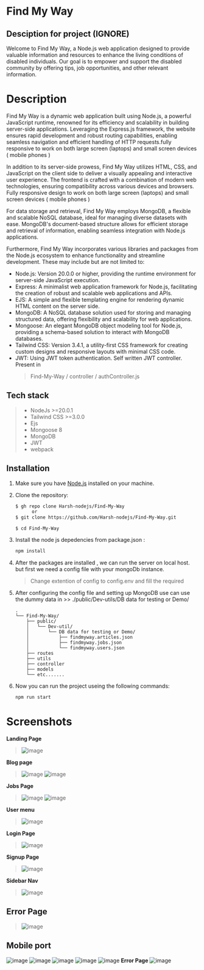 # Find My Way
   
   ## Desciption for project (IGNORE)
   Welcome to Find My Way, a Node.js web application designed to provide valuable information and resources to enhance the living conditions of disabled individuals. Our goal is to empower and support the disabled    community by offering tips, job opportunities, and other relevant information.

# Description
Find My Way is a dynamic web application built using Node.js, a powerful JavaScript runtime, renowned for its efficiency and scalability in building server-side applications. Leveraging the Express.js framework, the website ensures rapid development and robust routing capabilities, enabling seamless navigation and efficient handling of HTTP requests.fully responsive to work on both large screen (laptops) and small screen devices ( mobile phones )

In addition to its server-side prowess, Find My Way utilizes HTML, CSS, and JavaScript on the client side to deliver a visually appealing and interactive user experience. The frontend is crafted with a combination of modern web technologies, ensuring compatibility across various devices and browsers. Fully responsive design to work on both large screen (laptops) and small screen devices ( mobile phones )

For data storage and retrieval, Find My Way employs MongoDB, a flexible and scalable NoSQL database, ideal for managing diverse datasets with ease. MongoDB's document-based structure allows for efficient storage and retrieval of information, enabling seamless integration with Node.js applications.

Furthermore, Find My Way incorporates various libraries and packages from the Node.js ecosystem to enhance functionality and streamline development. These may include but are not limited to:
- Node.js: Version 20.0.0 or higher, providing the runtime environment for server-side JavaScript execution.
- Express: A minimalist web application framework for Node.js, facilitating the creation of robust and scalable web applications and APIs.
- EJS: A simple and flexible templating engine for rendering dynamic HTML content on the server side.
- MongoDB: A NoSQL database solution used for storing and managing structured data, offering flexibility and scalability for web applications.
- Mongoose: An elegant MongoDB object modeling tool for Node.js, providing a schema-based solution to interact with MongoDB databases.
- Tailwind CSS: Version 3.4.1, a utility-first CSS framework for creating custom designs and responsive layouts with minimal CSS code.
- JWT: Using JWT token authentication. Self written JWT controller. Present in
   > Find-My-Way / controller / authController.js


## Tech stack
> - NodeJs >=20.0.1
> - Tailwind CSS >=3.0.0
> - Ejs
> - Mongoose 8
> - MongoDB
> - JWT
> - webpack

## Installation
1. Make sure you have [Node.js](https://nodejs.org/) installed on your machine.
2. Clone the repository:
   ```bash
   $ gh repo clone Harsh-nodejs/Find-My-Way
         or
   $ git clone https://github.com/Harsh-nodejs/Find-My-Way.git
   ```
   
   ```
   $ cd Find-My-Way
   ```

3. Install the node js depedencies from package.json :
   ```bash
   npm install
   ```

4. After the packages are installed , we can run the server on local host. but first we need a config file with your mongoDb instance.
   > Change extention of config to config.env and fill the required <DATA>
   
5. After configuring the config file and setting up MongoDB use can use the dummy data in >> ./public/Dev-utils/DB data for testing or Demo/ 

   ```
   .
   └── Find-My-Way/
       ├── public/
       │   └── Dev-util/
       │       └── DB data for testing or Demo/
       │           ├── findmyway.articles.json
       │           ├── findmyway.jobs.json
       │           └── findmyway.users.json
       ├── routes
       ├── utils
       ├── controller
       ├── models
       └── etc.......
   ```
6. Now you can run the project useing the following commands:
   ```bash
   npm run start
   ```

   
# Screenshots
 **Landing Page**
> ![image](https://github.com/Harsh-nodejs/Find-My-Way/assets/153886419/8d31d909-a6b5-42fd-a0e3-44bf827011da)

 **Blog page**
> ![image](https://github.com/Harsh-nodejs/Find-My-Way/assets/153886419/3064f3b0-97b9-4f1f-9464-2903db47c625)
> ![image](https://github.com/Harsh-nodejs/Find-My-Way/assets/153886419/3bfabd6d-dcf9-40e0-b31e-de9d1cc76225)

 **Jobs Page**
> ![image](https://github.com/Harsh-nodejs/Find-My-Way/assets/153886419/b554f2ff-74d2-42f9-9ffe-25317185c7b8)
> ![image](https://github.com/Harsh-nodejs/Find-My-Way/assets/153886419/625ba43f-ea9c-48d0-85a5-483eec50be65)

 **User menu**
> ![image](https://github.com/Harsh-nodejs/Find-My-Way/assets/153886419/e0846f47-5de8-4bae-9c01-3c4d22df139c)

 **Login Page**
> ![image](https://github.com/Harsh-nodejs/Find-My-Way/assets/153886419/386722df-255a-4fcc-bc59-9e98a2d26c46)

**Signup Page**
> ![image](https://github.com/Harsh-nodejs/Find-My-Way/assets/153886419/870626d4-86ff-4bbf-a4f5-c315d8cb874a)

 **Sidebar Nav**
> ![image](https://github.com/Harsh-nodejs/Find-My-Way/assets/153886419/0e6185e1-7655-477b-80c7-056b86da0619)

 ## Error Page
 > ![image](https://github.com/Harsh-nodejs/Find-My-Way/assets/153886419/cf479355-cacc-48db-91f2-d663ec4274ce)

   ## Mobile port 
   ![image](https://github.com/Harsh-nodejs/Find-My-Way/assets/153886419/70ae23c7-4318-4013-af31-ba0062db128c)
   ![image](https://github.com/Harsh-nodejs/Find-My-Way/assets/153886419/5e2fbd64-c973-4365-acc7-be0988523a7a)
   ![image](https://github.com/Harsh-nodejs/Find-My-Way/assets/153886419/136f13e4-8990-4d0b-9fdf-ec02e034c87e)
   ![image](https://github.com/Harsh-nodejs/Find-My-Way/assets/153886419/788cba95-9388-463f-859a-6bf38c3cd0ee)
   ![image](https://github.com/Harsh-nodejs/Find-My-Way/assets/153886419/8a03988f-c342-45b9-bb86-04397e1b0d93)
   **Error Page**
   ![image](https://github.com/Harsh-nodejs/Find-My-Way/assets/153886419/d28081a7-60a2-4221-97d7-c3a1a81d0a70)


      


